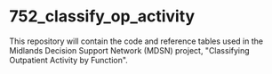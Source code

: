 # 752_classify_op_activity
This repository will contain the code and reference tables used in the Midlands Decision Support Network (MDSN) project, "Classifying Outpatient Activity by Function".
